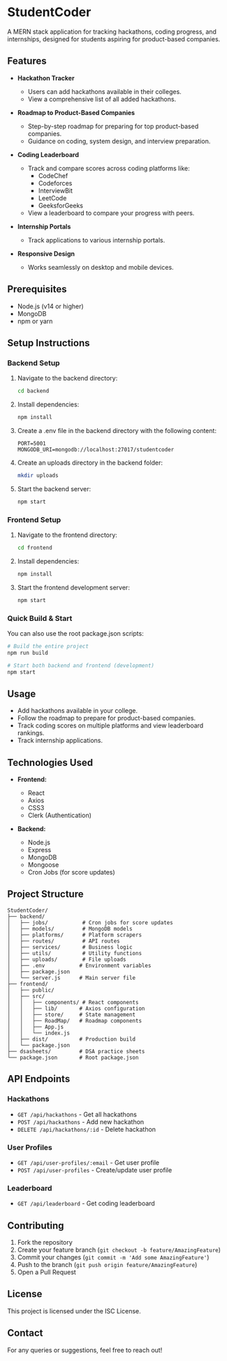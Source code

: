 # StudentCoder

A MERN stack application for tracking hackathons, coding progress, and internships, designed for students aspiring for product-based companies.

## Features

- **Hackathon Tracker**

  - Users can add hackathons available in their colleges.
  - View a comprehensive list of all added hackathons.

- **Roadmap to Product-Based Companies**

  - Step-by-step roadmap for preparing for top product-based companies.
  - Guidance on coding, system design, and interview preparation.

- **Coding Leaderboard**

  - Track and compare scores across coding platforms like:
    - CodeChef
    - Codeforces
    - InterviewBit
    - LeetCode
    - GeeksforGeeks
  - View a leaderboard to compare your progress with peers.

- **Internship Portals**

  - Track applications to various internship portals.

- **Responsive Design**
  - Works seamlessly on desktop and mobile devices.

## Prerequisites

- Node.js (v14 or higher)
- MongoDB
- npm or yarn

## Setup Instructions

### Backend Setup

1. Navigate to the backend directory:

   ```bash
   cd backend
   ```

2. Install dependencies:

   ```bash
   npm install
   ```

3. Create a .env file in the backend directory with the following content:

   ```
   PORT=5001
   MONGODB_URI=mongodb://localhost:27017/studentcoder
   ```

4. Create an uploads directory in the backend folder:

   ```bash
   mkdir uploads
   ```

5. Start the backend server:
   ```bash
   npm start
   ```

### Frontend Setup

1. Navigate to the frontend directory:

   ```bash
   cd frontend
   ```

2. Install dependencies:

   ```bash
   npm install
   ```

3. Start the frontend development server:
   ```bash
   npm start
   ```

### Quick Build & Start

You can also use the root package.json scripts:

```bash
# Build the entire project
npm run build

# Start both backend and frontend (development)
npm start
```

## Usage

- Add hackathons available in your college.
- Follow the roadmap to prepare for product-based companies.
- Track coding scores on multiple platforms and view leaderboard rankings.
- Track internship applications.

## Technologies Used

- **Frontend:**

  - React
  - Axios
  - CSS3
  - Clerk (Authentication)

- **Backend:**
  - Node.js
  - Express
  - MongoDB
  - Mongoose
  - Cron Jobs (for score updates)

## Project Structure

```
StudentCoder/
├── backend/
│   ├── jobs/           # Cron jobs for score updates
│   ├── models/         # MongoDB models
│   ├── platforms/      # Platform scrapers
│   ├── routes/         # API routes
│   ├── services/       # Business logic
│   ├── utils/          # Utility functions
│   ├── uploads/        # File uploads
│   ├── .env           # Environment variables
│   ├── package.json
│   └── server.js      # Main server file
├── frontend/
│   ├── public/
│   ├── src/
│   │   ├── components/ # React components
│   │   ├── lib/       # Axios configuration
│   │   ├── store/     # State management
│   │   ├── RoadMap/   # Roadmap components
│   │   ├── App.js
│   │   └── index.js
│   ├── dist/          # Production build
│   └── package.json
├── dsasheets/         # DSA practice sheets
└── package.json       # Root package.json
```

## API Endpoints

### Hackathons

- `GET /api/hackathons` - Get all hackathons
- `POST /api/hackathons` - Add new hackathon
- `DELETE /api/hackathons/:id` - Delete hackathon

### User Profiles

- `GET /api/user-profiles/:email` - Get user profile
- `POST /api/user-profiles` - Create/update user profile

### Leaderboard

- `GET /api/leaderboard` - Get coding leaderboard

## Contributing

1. Fork the repository
2. Create your feature branch (`git checkout -b feature/AmazingFeature`)
3. Commit your changes (`git commit -m 'Add some AmazingFeature'`)
4. Push to the branch (`git push origin feature/AmazingFeature`)
5. Open a Pull Request

## License

This project is licensed under the ISC License.

## Contact

For any queries or suggestions, feel free to reach out!
